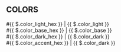   <div class="colors-box flex-item flex flex-col margin-l0">
    <h2 class="col__title">COLORS</h2>
    <div class="flex flex-grow flex-col flex-center">
      <div class="">
        <div class="swatch theme-color-light">#{{ $.color_light_hex }} <span class="swatch__divider">|</span> {{ $.color_light }}</div>
        <div class="swatch theme-color-base">#{{ $.color_base_hex }} <span class="swatch__divider">|</span> {{ $.color_base }}</div>
        <div class="swatch theme-color-dark">#{{ $.color_dark_hex }} <span class="swatch__divider">|</span> {{ $.color_dark }}</div>
        <div class="swatch theme-color-accent">#{{ $.color_accent_hex }} <span class="swatch__divider">|</span> {{ $.color_dark }}</div>
      </div>
    </div>
  </div>
